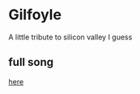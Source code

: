 # Gilfoyle

A little tribute to silicon valley I guess

## full song

[here](https://www.youtube.com/watch?v=9Z1IGjr2cT0)
